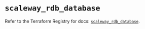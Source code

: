 # `scaleway_rdb_database`

Refer to the Terraform Registry for docs: [`scaleway_rdb_database`](https://registry.terraform.io/providers/scaleway/scaleway/2.49.0/docs/resources/rdb_database).
